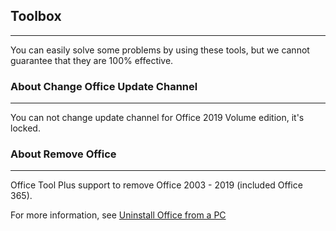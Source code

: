 ## Toolbox

---

You can easily solve some problems by using these tools, but we cannot guarantee that they are 100% effective.

### About Change Office Update Channel

---

You can not change update channel for Office 2019 Volume edition, it's locked.

### About Remove Office

---

Office Tool Plus support to remove Office 2003 - 2019 (included Office 365).

For more information, see [Uninstall Office from a PC](https://support.microsoft.com/en-us/office/uninstall-office-from-a-pc-9dd49b83-264a-477a-8fcc-2fdf5dbf61d8?ui=en-us&rs=en-us&ad=us)
